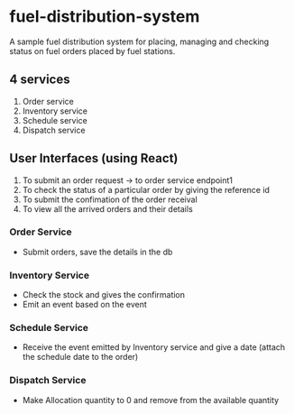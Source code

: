 # fuel-distribution-system
A sample fuel distribution system for placing, managing and checking status on fuel orders placed by fuel stations.

## 4 services
1. Order service
2. Inventory service 
3. Schedule service
4. Dispatch service


## User Interfaces (using React)
1. To submit an order request -> to order service endpoint1
2. To check the status of a particular order by giving the reference id 
3. To submit the confimation of the order receival
4. To view all the arrived orders and their details


### Order Service
* Submit orders, save the details in the db

### Inventory Service
* Check the stock and gives the confirmation
* Emit an event based on the event

### Schedule Service
* Receive the event emitted by Inventory service and give a date (attach the schedule date to the order)

### Dispatch Service
* Make Allocation quantity to 0 and remove from the available quantity



